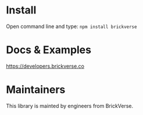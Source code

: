 # Install
Open command line and type: ``npm install brickverse``

# Docs & Examples
[https://developers.brickverse.co
](https://developers.brickverse.co/npm-module/introduction)

# Maintainers
This library is mainted by engineers from BrickVerse.
